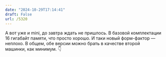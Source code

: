 ```yaml
---
date: "2024-10-29T17:14:41"
draft: False
url: /5320
---
```


А вот уже и mini, до завтра ждать не пришлось. В базовой комплектации 16 гигабайт памяти, что просто хорошо. И таки новый форм-фактор — неплохо. В общем, обе версии можно брать в качестве второй машинки, как минимум.
👇
